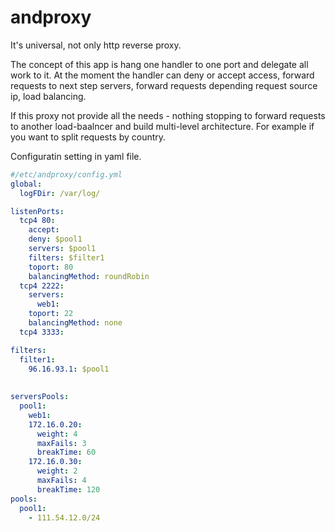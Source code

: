 # andproxy

It's universal, not only http reverse proxy.

The concept of this app is hang one handler to one port and delegate all work to it. At the moment the handler can deny or accept access, forward requests to next step servers, forward requests depending request source ip, load balancing.

If this proxy not provide all the needs - nothing stopping to forward requests to another load-baalncer and build multi-level architecture. For example if you want to split requests by country.

Configuratin setting in yaml file.

```yml
#/etc/andproxy/config.yml
global:
  logFDir: /var/log/

listenPorts:
  tcp4 80:
    accept: 
    deny: $pool1
    servers: $pool1
    filters: $filter1
    toport: 80
    balancingMethod: roundRobin
  tcp4 2222:
    servers: 
      web1:
    toport: 22
    balancingMethod: none
  tcp4 3333:

filters:
  filter1:
    96.16.93.1: $pool1
  
    
serversPools:
  pool1: 
    web1:
    172.16.0.20:
      weight: 4
      maxFails: 3
      breakTime: 60
    172.16.0.30:
      weight: 2
      maxFails: 4
      breakTime: 120
pools:
  pool1: 
    - 111.54.12.0/24

  
  
```